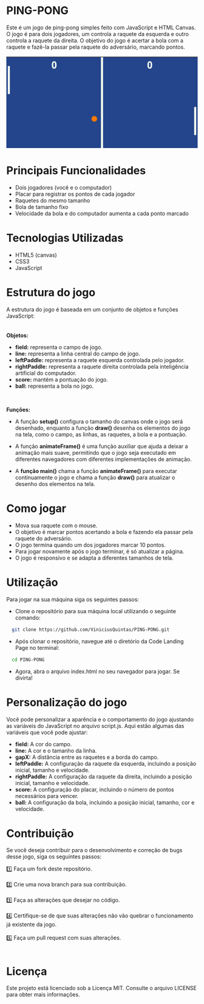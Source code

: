 # PING-PONG
Este é um jogo de ping-pong simples feito com JavaScript e HTML Canvas. O jogo é para dois jogadores, um controla a raquete da esquerda e outro controla a raquete da direita. O objetivo do jogo é acertar a bola com a raquete e fazê-la passar pela raquete do adversário, marcando pontos.
<br>
<br>
![page](screenshot/img.png)

# Principais Funcionalidades
- Dois jogadores (você e o computador)
- Placar para registrar os pontos de cada jogador
- Raquetes do mesmo tamanho
- Bola de tamanho fixo
- Velocidade da bola e do computador aumenta a cada ponto marcado

# Tecnologias Utilizadas
- HTML5 (canvas)
- CSS3
- JavaScript

# Estrutura do jogo
A estrutura do jogo é baseada em um conjunto de objetos e funções JavaScript: <br>
<br>
<br>
**Objetos:** 
- **field:** representa o campo de jogo.
- **line:** representa a linha central do campo de jogo.
- **leftPaddle:** representa a raquete esquerda controlada pelo jogador.
- **rightPaddle:** representa a raquete direita controlada pela inteligência artificial do computador.
- **score:** mantém a pontuação do jogo.
- **ball:** representa a bola no jogo.
<br>

**Funções:**
<br>
- A função **setup()** configura o tamanho do canvas onde o jogo será desenhado, enquanto a função **draw()** desenha os elementos do jogo na tela, como o campo, as linhas, as raquetes, a bola e a pontuação.

- A função **animateFrame()** é uma função auxiliar que ajuda a deixar a animação mais suave, permitindo que o jogo seja executado em diferentes navegadores com diferentes implementações de animação.

- A **função main()** chama a função **animateFrame()** para executar continuamente o jogo e chama a função **draw()** para atualizar o desenho dos elementos na tela.

# Como jogar
- Mova sua raquete com o mouse.
- O objetivo é marcar pontos acertando a bola e fazendo ela passar pela raquete do adversário.
- O jogo termina quando um dos jogadores marcar 10 pontos.
- Para jogar novamente após o jogo terminar, é só atualizar a página.
- O jogo é responsivo e se adapta a diferentes tamanhos de tela.


# Utilização

Para jogar na sua máquina siga os seguintes passos:

- Clone o repositório para sua máquina local utilizando o seguinte comando:
```bash
  git clone https://github.com/ViniciusQuintas/PING-PONG.git
```
- Após clonar o repositório, navegue até o diretório da Code Landing Page no terminal:
```bash
  cd PING-PONG
```
- Agora, abra o arquivo index.html no seu navegador para jogar. Se divirta!

# Personalização do jogo
Você pode personalizar a aparência e o comportamento do jogo ajustando as variáveis do JavaScript no arquivo script.js. Aqui estão algumas das variáveis que você pode ajustar:
- **field:** A cor do campo.
- **line:** A cor e o tamanho da linha.
- **gapX:** A distância entre as raquetes e a borda do campo.
- **leftPaddle:** A configuração da raquete da esquerda, incluindo a posição inicial, tamanho e velocidade.
- **rightPaddle:** A configuração da raquete da direita, incluindo a posição inicial, tamanho e velocidade.
- **score:** A configuração do placar, incluindo o número de pontos necessários para vencer.
- **ball:** A configuração da bola, incluindo a posição inicial, tamanho, cor e velocidade.

# Contribuição
Se você deseja contribuir para o desenvolvimento e correção de bugs desse jogo, siga os seguintes passos:

1️⃣ Faça um fork deste repositório. 
<br>
<br>
2️⃣ Crie uma nova branch para sua contribuição. 
<br>
<br>
3️⃣ Faça as alterações que desejar no código. 
<br>
<br>
4️⃣  Certifique-se de que suas alterações não vão quebrar o funcionamento já existente da jogo. 
<br>
<br>
5️⃣ Faça um pull request com suas alterações. 
<br>
<br>

# Licença
Este projeto está licenciado sob a Licença MIT. Consulte o arquivo LICENSE para obter mais informações.
